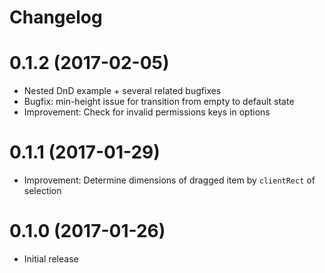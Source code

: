 # Changelog

# 0.1.2 (2017-02-05)

* Nested DnD example + several related bugfixes
* Bugfix: min-height issue for transition from empty to default state
* Improvement: Check for invalid permissions keys in options

# 0.1.1 (2017-01-29)

* Improvement: Determine dimensions of dragged item by `clientRect` of selection

# 0.1.0 (2017-01-26)

* Initial release
